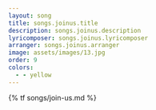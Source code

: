 ```yaml
---
layout: song
title: songs.joinus.title
description: songs.joinus.description
lyricomposer: songs.joinus.lyricomposer
arranger: songs.joinus.arranger
image: assets/images/13.jpg
order: 9
colors:
  - - yellow
---
```


{% tf songs/join-us.md %}
